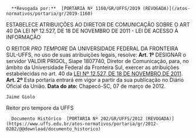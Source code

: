       **Revogada por:**  [PORTARIA Nº 1160/GR/UFFS/2019 (REVOGADA)](/atos-normativos/portaria/gr/2019-1160) 

   ESTABELECE ATRIBUIÇÕES AO DIRETOR DE COMUNICAÇÃO SOBRE O ART 40 DA LEI Nº 12.527, DE 18 DE NOVEMBRO DE 2011 - LEI DE ACESSO À INFORMAÇÃO  

 O REITOR *PRO TEMPORE*  DA UNIVERSIDADE FEDERAL DA FRONTEIRA SUL-UFFS, no uso de suas atribuições legais, resolve:   **Art. 1º**  DESIGNAR o servidor VALDIR PRIGOL, Siape 1807740, Diretor de Comunicação, para, no âmbito da Universidade Federal da Fronteira Sul, exercer as atribuições estabelecidas no art. 40 da [LEI Nº 12.527, DE 18 DE NOVEMBRO DE 2011](http://www.planalto.gov.br/ccivil_03/_ato2011-2014/2011/lei/l12527.htm).   **Art. 2º** Esta portaria entrará em vigor a partir da sua publicação no Diário Oficial da União.    **Data do ato:** Chapecó-SC, 07 de março de 2012.   
 

    Jaime Giolo    
 Reitor pro tempore da UFFS 

      Documento Histórico  [PORTARIA Nº 202/GR/UFFS/2012 (REVOGADA)](https://www.uffs.edu.br/atos-normativos/portaria/gr/2012-0202/@@download/documento_historico)     
      